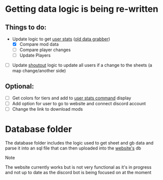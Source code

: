 # Getting data logic is being re-written

## Things to do:

- Update logic to get [user stats](src/utils/getData.js) ([old data grabber](src/utils/checkSheets.js))
  - [x] Compare mod data
  - [ ] Compare player changes
  - [ ] Update Players
  <!-- - [ ] Make sure user stat logic only updates user if a change to the sheets or user clears (on that sheet) aren't the same -->
- [ ] Update [shoutout](src/utils/shoutouts.js) logic to update all users if a change to the sheets (a map change/another side)

## Optional:

- [ ] Get colors for tiers and add to [user stats command](src/commands/user.js) display
- [ ] Add option for user to go to website and connect discord account
- [ ] Change the link to download mods

# Database folder

The database folder includes the logic used to get sheet and gb data and parse it into an sql file that can then uploaded into the [website's](https://celeste-skill-rating.great-site.net/) db

> [!NOTE]
> The website currently works but is not very functional as it's in progress and not up to date as the discord bot is being focused on at the moment
